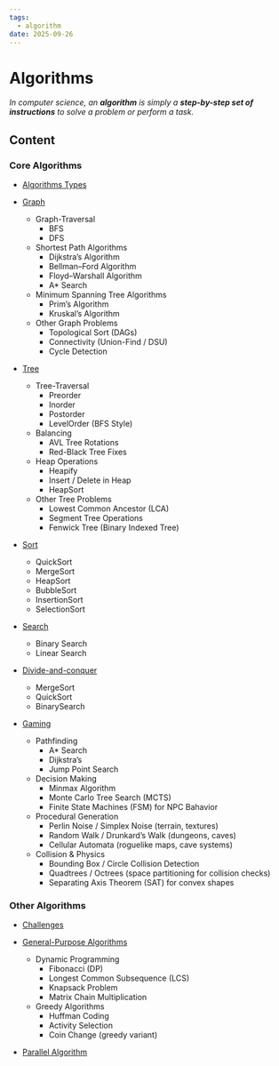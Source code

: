 ```yaml
---
tags:
  - algorithm
date: 2025-09-26
---
```

Algorithms
========

*In computer science, an **algorithm** is simply a **step-by-step set of instructions** to solve a problem or perform a task.*

Content
---------------

### Core Algorithms

* [Algorithms Types](Algorithms%20Types.md)


* [Graph](./src/Graph/Graph%20Algorithms.md)
  * Graph-Traversal
    * BFS
    * DFS
  * Shortest Path Algorithms
    * Dijkstra’s Algorithm
    * Bellman–Ford Algorithm
    * Floyd–Warshall Algorithm
    * A* Search
  * Minimum Spanning Tree Algorithms
    * Prim’s Algorithm
    * Kruskal’s Algorithm 
  * Other Graph Problems
    * Topological Sort (DAGs) 
    * Connectivity (Union-Find / DSU)
    * Cycle Detection
* [Tree](./src/Tree/Tree%20Algorithms.md)
  * Tree-Traversal
    * Preorder
    * Inorder
    * Postorder
    * LevelOrder (BFS Style)
  * Balancing
    * AVL Tree Rotations
    * Red-Black Tree Fixes
  * Heap Operations
    * Heapify
    * Insert / Delete in Heap
    * HeapSort
  * Other Tree Problems
    * Lowest Common Ancestor (LCA)
    * Segment Tree Operations
    * Fenwick Tree (Binary Indexed Tree)
* [Sort](Sort.md)
  * QuickSort
  * MergeSort
  * HeapSort
  * BubbleSort
  * InsertionSort
  * SelectionSort
* [Search](./src/Search/Search.md)
  * Binary Search
  * Linear Search
* [Divide-and-conquer](./src/Divide-and-conquer/Divide-and-conquer.md)
  * MergeSort
  * QuickSort
  * BinarySearch
* [Gaming](./src/Gaming/Gaming.md)
  * Pathfinding
    * A* Search
    * Dijkstra’s
    * Jump Point Search
  * Decision Making
    * Minmax Algorithm
    * Monte Carlo Tree Search (MCTS)
    * Finite State Machines (FSM) for NPC Bahavior
  * Procedural Generation
    * Perlin Noise / Simplex Noise (terrain, textures)
    * Random Walk / Drunkard’s Walk (dungeons, caves)
    * Cellular Automata (roguelike maps, cave systems)
  * Collision & Physics
    * Bounding Box / Circle Collision Detection
    * Quadtrees / Octrees (space partitioning for collision checks)
    * Separating Axis Theorem (SAT) for convex shapes

### Other Algorithms

* [Challenges](./src/Challenges/Challenges.md)
* [General-Purpose Algorithms](./src/General-Purpose/General-Purpose%20Algorithms.md)
  * Dynamic Programming
    * Fibonacci (DP)
    * Longest Common Subsequence (LCS)
    * Knapsack Problem
    * Matrix Chain Multiplication
  * Greedy Algorithms
    * Huffman Coding
    * Activity Selection
    * Coin Change (greedy variant)

* [Parallel Algorithm](./src/Parallel-Algorithms/Parallel%20Algorithm.MD)
